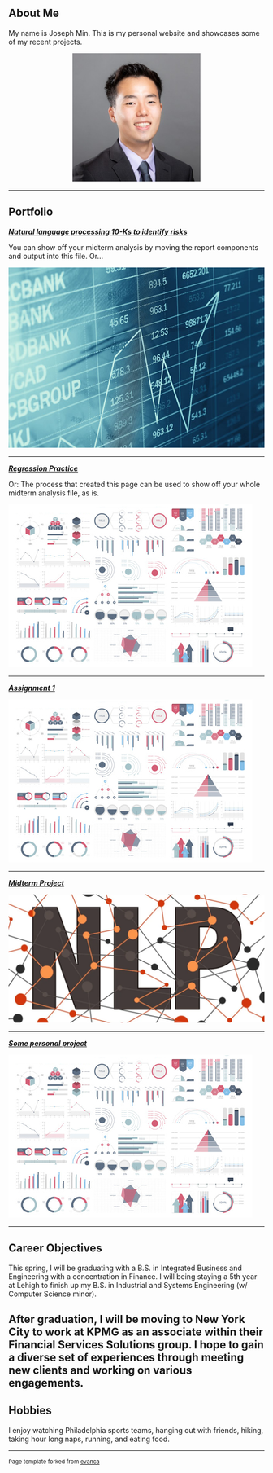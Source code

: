 ## About Me

My name is Joseph Min. This is my personal website and showcases some of my recent projects.

<!-- Upload your own photo and change the path -->

<p style="text-align:center;">
  <img class="img-circle" src="images/logo.jpeg" width="50%">
</p>

---

## Portfolio

<!-- You can link to other websites, PDFs in this repo, and other pages in this repo -->

_**[Natural language processing 10-Ks to identify risks](10k_nlp_covid)**_

You can show off your midterm analysis by moving the report components and output into this file. Or...

<img src="images/stocks.jpeg"/>

---

_**[Regression Practice](Regression_practice)**_

Or: The process that created this page can be used to show off your whole midterm analysis file, as is.

<img src="images/dummy_thumbnail.jpg?raw=true"/>

---

_**[Assignment 1](asgn01exercises)**_


<img src="images/dummy_thumbnail.jpg?raw=true"/>

---

_**[Midterm Project](midterm/analysis_report.md)**_

<img src="images/npl.webp"/>

---

_**[Some personal project](/pdf/sample_presentation.pdf)**_

<img src="images/dummy_thumbnail.jpg?raw=true"/>

---

## Career Objectives

This spring, I will be graduating with a B.S. in Integrated Business and Engineering with a concentration in Finance. I will being staying a 5th year at Lehigh to finish up my B.S. in Industrial and Systems Engineering (w/ Computer Science minor). 

After graduation, I will be moving to New York City to work at KPMG as an associate within their Financial Services Solutions group. I hope to gain a diverse set of experiences through meeting new clients and working on various engagements. 
---

## Hobbies

I enjoy watching Philadelphia sports teams, hanging out with friends, hiking, taking hour long naps, running, and eating food. 

---
<p style="font-size:11px">Page template forked from <a href="https://github.com/evanca/quick-portfolio">evanca</a></p>
<!-- Remove above link if you don't want to attibute -->
